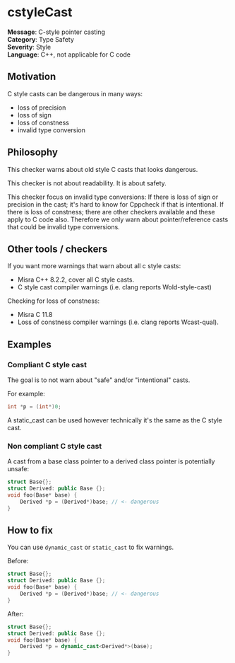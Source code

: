 
# cstyleCast

**Message**: C-style pointer casting<br/>
**Category**: Type Safety<br/>
**Severity**: Style<br/>
**Language**: C++, not applicable for C code

## Motivation

C style casts can be dangerous in many ways:
 * loss of precision
 * loss of sign
 * loss of constness
 * invalid type conversion

## Philosophy

This checker warns about old style C casts that looks dangerous.

This checker is not about readability. It is about safety.

This checker focus on invalid type conversions:
If there is loss of sign or precision in the cast; it's hard to know for Cppcheck if that is intentional.
If there is loss of constness; there are other checkers available and these apply to C code also.
Therefore we only warn about pointer/reference casts that could be invalid type conversions.

## Other tools / checkers

If you want more warnings that warn about all c style casts:
 * Misra C++ 8.2.2, cover all C style casts.
 * C style cast compiler warnings (i.e. clang reports Wold-style-cast)

Checking for loss of constness:
 * Misra C 11.8
 * Loss of constness compiler warnings (i.e. clang reports Wcast-qual).

## Examples

### Compliant C style cast

The goal is to not warn about "safe" and/or "intentional" casts.

For example:
```cpp
int *p = (int*)0;
```
A static_cast can be used however technically it's the same as the C style cast.

### Non compliant C style cast

A cast from a base class pointer to a derived class pointer is potentially unsafe:
```cpp
struct Base{};
struct Derived: public Base {};
void foo(Base* base) {
    Derived *p = (Derived*)base; // <- dangerous
}
```

## How to fix

You can use `dynamic_cast` or `static_cast` to fix warnings.

Before:
```cpp
struct Base{};
struct Derived: public Base {};
void foo(Base* base) {
    Derived *p = (Derived*)base; // <- dangerous
}
```

After:
```cpp
struct Base{};
struct Derived: public Base {};
void foo(Base* base) {
    Derived *p = dynamic_cast<Derived*>(base);
}
```
